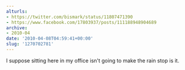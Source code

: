 ```yaml
---
alturls:
- https://twitter.com/bismark/status/11807471390
- https://www.facebook.com/17803937/posts/111188948904689
archive:
- 2010-04
date: '2010-04-08T04:59:41+00:00'
slug: '1270702781'
---
```


I suppose sitting here in my office isn't going to make the rain stop is it.

